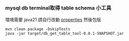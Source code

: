 ### mysql db terminal取得 table schema 小工具

環境需要 java21
請自行改動 [properties](./src/main/resources/application.properties)
然後包版
```
mvn clean package -DskipTests   
java -jar target/db_get_table_tool-0.0.1-SNAPSHOT.jar 
```
